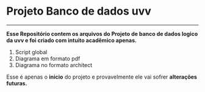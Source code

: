 # Projeto Banco de dados uvv
***
__Esse Repositório contem os arquivos do Projeto de banco de dados logico da uvv e foi criado com intuito acadêmico apenas.__

1. Script global 
1. Diagrama em formato pdf 
1. Diagrama no formato architect

Esse é apenas o __inicio__ do projeto e provavelmente ele vai sofrer __alterações futuras.__
